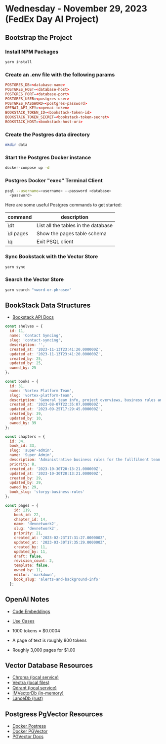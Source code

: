 # Wednesday - November 29, 2023 (FedEx Day AI Project)

## Bootstrap the Project

### Install NPM Packages

```bash
yarn install
```

### Create an .env file with the following params

```conf
POSTGRES_DB=<database-name>
POSTGRES_HOST=<database-host>
POSTGRES_PORT=<database-port>
POSTGRES_USER=<postgres-user>
POSTGRES_PASSWORD=<postgres-password>
OPENAI_API_KEY=<openai-token>
BOOKSTACK_TOKEN_ID=<bookstack-token-id>
BOOKSTACK_TOKEN_SECRET=<bookstack-token-secret>
BOOKSTACK_HOST=<bookstack-host-uri>
```

### Create the Postgres data directory

```bash
mkdir data
```

### Start the Postgres Docker instance

```bash
docker-compose up -d
```

### Postgres Docker "exec" Terminal Client

```bash
psql --username=<username> --password <database>
  <password>
```

Here are some useful Postgres commands to get started:

| command | description |
| - | - |
| \dt | List all the tables in the database |
| \d pages | Show the pages table schema |
| \q | Exit PSQL client |

### Sync Bookstack with the Vector Store

```bash
yarn sync
```

### Search the Vector Store

```bash
yarn search "<word-or-phrase>"
```

## BookStack Data Structures

- [Bookstack API Docs](https://demo.bookstackapp.com/api/docs)

```js
const shelves = {
  id: 11,
  name: 'Contact Syncing',
  slug: 'contact-syncing',
  description: '',
  created_at: '2023-11-13T23:41:20.000000Z',
  updated_at: '2023-11-13T23:41:20.000000Z',
  created_by: 25,
  updated_by: 25,
  owned_by: 25
};

const books = {
  id: 31,
  name: 'Vortex Platform Team',
  slug: 'vortex-platform-team',
  description: 'General team info, project overviews, business rules and best practices.',
  created_at: '2023-08-07T22:35:07.000000Z',
  updated_at: '2023-09-25T17:29:45.000000Z',
  created_by: 39,
  updated_by: 10,
  owned_by: 39
};

const chapters = {
  id: 34,
  book_id: 33,
  slug: 'super-admin',
  name: 'Super Admin',
  description: 'Administrative business rules for the fullfilment team.',
  priority: 8,
  created_at: '2023-10-30T20:13:21.000000Z',
  updated_at: '2023-10-30T20:13:21.000000Z',
  created_by: 29,
  updated_by: 29,
  owned_by: 29,
  book_slug: 'storyy-business-rules'
};

const pages = {
    id: 119,
    book_id: 22,
    chapter_id: 14,
    name: 'devnetwork2',
    slug: 'devnetwork2',
    priority: 21,
    created_at: '2023-02-23T17:31:27.000000Z',
    updated_at: '2023-03-30T17:35:29.000000Z',
    created_by: 11,
    updated_by: 11,
    draft: false,
    revision_count: 2,
    template: false,
    owned_by: 11,
    editor: 'markdown',
    book_slug: 'alerts-and-background-info'
  };
```

## OpenAI Notes

- [Code Embeddings](https://openai.com/blog/introducing-text-and-code-embeddings)
- [Use Cases](https://platform.openai.com/docs/guides/embeddings/use-cases)

- 1000 tokens = $0.0004
- A page of text is roughly 800 tokens
- Roughly 3,000 pages for $1.00

## Vector Database Resources

- [Chroma (local service)](https://docs.trychroma.com/)
- [Vectra (local files)](https://github.com/Stevenic/vectra)
- [Qdrant (local service)](https://qdrant.tech/)
- [IMVectorDb (in-memory)](https://github.com/golbin/imvectordb)
- [LanceDb (rust)](https://lancedb.com/)

## Postgress PgVector Resources

- [Docker Postress](https://github.com/felipewom/docker-compose-postgres)
- [Docker PGVector](https://medium.com/@johannes.ocean/setting-up-a-postgres-database-with-the-pgvector-extension-10ab7ff212cc)
- [PGVector Docs](https://github.com/pgvector/pgvector#docker)

